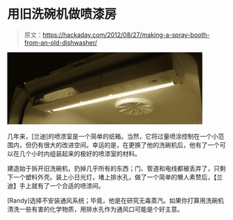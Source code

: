 # 用旧洗碗机做喷漆房

> 原文：<https://hackaday.com/2012/08/27/making-a-spray-booth-from-an-old-dishwasher/>

![](img/967fc9bbb2e32d95f11e67d5508a5c0f.png "booth")

几年来，[兰迪]的喷漆室是一个简单的纸箱。当然，它将过量喷涂控制在一个小范围内，但仍有很大的改进空间。幸运的是，在更换了他的洗碗机后，他有了一个可以在几个小时内组装起来的极好的喷漆室的材料。

建造始于拆开旧洗碗机，扔掉几乎所有的东西；门、管道和电线都被丢弃了，只剩下一个塑料外壳。装上小日光灯，堵上排水孔，做了一个简单的懒人素赞后，【兰迪】手上就有了一个合适的喷漆间。

[Randy]选择不安装通风系统；毕竟，他是在研究无毒蒸汽。如果你打算用洗碗机清洗一些有害的化学物质，用排水孔作为通风口可能是个好主意。